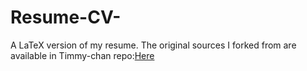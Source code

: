 # Resume-CV-
A LaTeX version of my resume. The original sources I forked from are available in Timmy-chan repo:[Here](https://link-url-here.org)
